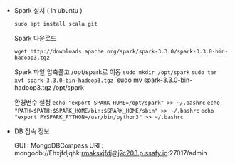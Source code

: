 - Spark 설치 ( in ubuntu )
    
    <aside>
    
    </aside>
    
    `sudo apt install scala git`
    
    Spark 다운로드
    
    `wget http://downloads.apache.org/spark/spark-3.3.0/spark-3.3.0-bin-hadoop3.tgz`
    
    Spark 파일 압축풀고 /opt/spark로 이동
    `sudo mkdir /opt/spark`
    `sudo tar xvf spark-3.3.0-bin-hadoop3.tgz`
    `sudo mv spark-3.3.0-bin-hadoop3.tgz /opt/spark
    
    환경변수 설정
    `echo "export SPARK_HOME=/opt/spark" >> ~/.bashrc`
    `echo "PATH=$PATH:$SPARK_HOME/bin:$SPARK_HOME/sbin" >> ~/.bashrc`
    `echo "export PYSPARK_PYTHON=/usr/bin/python3" >> ~/.bashrc`
    
   

- DB 접속 정보

    GUI : MongoDBCompass
    URI : mongodb://Ehxjfdjqhk:rmaksxjfdj@j7c203.p.ssafy.io:27017/admin
